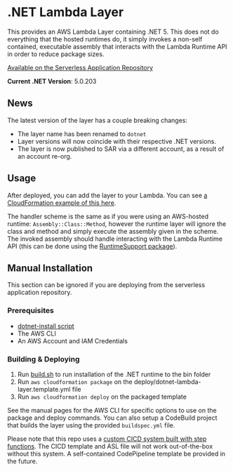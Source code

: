 # .NET Lambda Layer

This provides an AWS Lambda Layer containing .NET 5. This does not do everything that the hosted runtimes do, it simply invokes a non-self contained, executable assembly that interacts with the Lambda Runtime API in order to reduce package sizes.

[Available on the Serverless Application Repository](https://console.aws.amazon.com/lambda/home?region=us-east-1#/create/app?applicationId=arn:aws:serverlessrepo:us-east-1:918601311641:applications/dotnet-lambda-layer)

**Current .NET Version**: 5.0.203

## News

The latest version of the layer has a couple breaking changes:

- The layer name has been renamed to `dotnet`
- Layer versions will now coincide with their respective .NET versions.
- The layer is now published to SAR via a different account, as a result of an account re-org.

## Usage

After deployed, you can add the layer to your Lambda.  You can see [a CloudFormation example of this here](https://github.com/cythral/lambdajection/blob/master/examples/CustomRuntime/cloudformation.template.yml).  

The handler scheme is the same as if you were using an AWS-hosted runtime: `Assembly::Class::Method`, however the runtime layer will ignore the class and method and simply execute the assembly given in the scheme.  The invoked assembly should handle interacting with the Lambda Runtime API (this can be done using the [RuntimeSupport package](https://github.com/aws/aws-lambda-dotnet/tree/master/Libraries/src/Amazon.Lambda.RuntimeSupport)).

## Manual Installation

This section can be ignored if you are deploying from the serverless application repository.

### Prerequisites

- [dotnet-install script](https://docs.microsoft.com/en-us/dotnet/core/tools/dotnet-install-script)
- The AWS CLI
- An AWS Account and IAM Credentials

### Building & Deploying

1. Run [build.sh](./build.sh) to run installation of the .NET runtime to the bin folder
2. Run `aws cloudformation package` on the deploy/dotnet-lambda-layer.template.yml file
3. Run `aws cloudformation deploy` on the packaged template

See the manual pages for the AWS CLI for specific options to use on the package and deploy commands.  You can also setup a CodeBuild project that builds the layer using the provided `buildspec.yml` file.

Please note that this repo uses a [custom CICD system built with step functions](https://github.com/cythral/cfn).  The CICD template and ASL file will not work out-of-the-box without this system.  A self-contained CodePipeline template be provided in the future.

